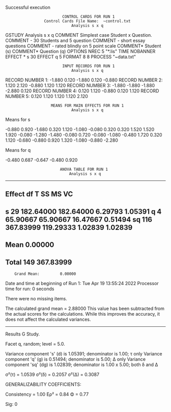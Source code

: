 Successful execution


                             CONTROL CARDS FOR RUN 1
                     Control Cards File Name:  ~control.txt
                                 Analysis s x q

GSTUDY    Analysis s x q
COMMENT   Simplest case Student x Question.
COMMENT   - 30 Students and 5 question
COMMENT   - short essay questions
COMMENT   - rated blindly on 5 point scale
COMMENT*  Student    (s)
COMMENT*  Question    (q)
OPTIONS   NREC 5 "*.lis" TIME NOBANNER
EFFECT       * s           30 
EFFECT       q           5 
FORMAT       8  8
PROCESS      "~data.txt"



                             INPUT RECORDS FOR RUN 1
                                 Analysis s x q

RECORD NUMBER 1:
 -1.880   0.120  -1.880   0.120  -0.880 
RECORD NUMBER 2:
  1.120   2.120  -0.880   1.120   1.120 
RECORD NUMBER 3:
 -1.880  -1.880  -1.880  -2.880   0.120 
RECORD NUMBER 4:
  0.120   1.120  -0.880   0.120   1.120 
RECORD NUMBER 5:
  0.120   1.120   1.120   1.120   2.120 


                        MEANS FOR MAIN EFFECTS FOR RUN 1
                                 Analysis s x q

Means for s

 -0.880   0.920  -1.680   0.320   1.120  -1.080  -0.080   0.320   0.320   1.520
  1.520   1.920  -0.080  -1.280  -1.480  -0.080   0.720  -0.080  -1.080  -0.480
  1.720   0.320   1.120  -0.680  -0.880   0.920   1.320  -1.080  -0.880  -2.280

Means for q

 -0.480   0.687  -0.647  -0.480   0.920 



                            ANOVA TABLE FOR RUN 1
                                Analysis s x q
-----------------------------------------------------------------------------
Effect             df             T            SS            MS            VC
-----------------------------------------------------------------------------
s                  29     182.64000     182.64000       6.29793       1.05391
q                   4      65.90667      65.90667      16.47667       0.51494
sq                116     367.83999     119.29333       1.02839       1.02839
-----------------------------------------------------------------------------
Mean                        0.00000
-----------------------------------------------------------------------------
Total             149                   367.83999
-----------------------------------------------------------------------------
        Grand Mean:         0.00000


Date and time at beginning of Run 1:  Tue Apr 19 13:55:24 2022
Processor time for run: 0 seconds


There were no missing items.


The calculated grand mean = 2.88000
This value has been subtracted from the actual scores for the calculations.
While this improves the accuracy, it does not affect the calculated variances.



-----------------------------------
Results  G Study.

Facet q, random; level = 5.0.

Variance component 's' (d) is 1.05391; denominator is 1.00;  τ only
Variance component 'q' (g) is 0.51494; denominator is 5.00;  Δ only
Variance component 'sq' (dg) is 1.02839; denominator is 1.00 x 5.00;  both δ and Δ

σ²(τ) = 1.0539
σ²(δ) = 0.2057
σ²(Δ) = 0.3087

GENERALIZABILITY COEFFICIENTS:

Consistency   = 1.00
Eρ²      	  = 0.84
Φ             = 0.77

Sig: 0